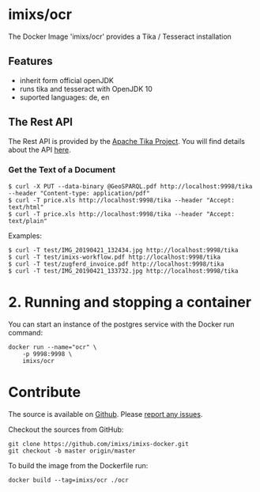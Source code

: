 # imixs/ocr

The Docker Image 'imixs/ocr' provides a Tika / Tesseract installation

## Features

* inherit form official openJDK
* runs tika and tesseract with OpenJDK 10
* suported languages: de, en


## The Rest API

The Rest API is provided by the [Apache Tika Project](https://tika.apache.org/). You will find details about the API [here](https://wiki.apache.org/tika/TikaJAXRS).

### Get the Text of a Document

	$ curl -X PUT --data-binary @GeoSPARQL.pdf http://localhost:9998/tika --header "Content-type: application/pdf"
	$ curl -T price.xls http://localhost:9998/tika --header "Accept: text/html"
	$ curl -T price.xls http://localhost:9998/tika --header "Accept: text/plain"

Examples:


	$ curl -T test/IMG_20190421_132434.jpg http://localhost:9998/tika
	$ curl -T test/imixs-workflow.pdf http://localhost:9998/tika
	$ curl -T test/zugferd_invoice.pdf http://localhost:9998/tika
	$ curl -T test/IMG_20190421_133732.jpg http://localhost:9998/tika
	
	


# 2. Running and stopping a container

You can start an instance of the postgres service with the Docker run command:

	docker run --name="ocr" \
	    -p 9998:9998 \
	    imixs/ocr


# Contribute
The source is available on [Github](https://github.com/imixs/imixs-docker). Please [report any issues](https://github.com/imixs/imixs-docker/issues).

Checkout the sources from GitHub:

	git clone https://github.com/imixs/imixs-docker.git 
	git checkout -b master origin/master

To build the image from the Dockerfile run: 

    docker build --tag=imixs/ocr ./ocr


	
	
